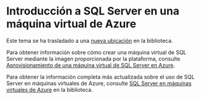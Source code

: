 <properties urlDisplayName="" pageTitle="" metaKeywords="" description="" metaCanonical="" services="" documentationCenter="" title="Introducci&oacute;n a SQL Server en una m&aacute;quina virtual de Azure" authors="selcint" solutions="" manager="adinah" editor="tyson" />

<tags ms.service="virtual-machines" ms.workload="infrastructure-services" ms.tgt_pltfrm="vm-windows" ms.devlang="na" ms.topic="article" ms.date="01/01/1900" ms.author="selcint" />

# Introducción a SQL Server en una máquina virtual de Azure

Este tema se ha trasladado a una [nueva ubicación][nueva ubicación] en la biblioteca.

Para obtener información sobre cómo crear una máquina virtual de SQL Server mediante la imagen proporcionada por la plataforma, consulte [Aprovisionamiento de una máquina virtual de SQL Server en Azure][Aprovisionamiento de una máquina virtual de SQL Server en Azure].

Para obtener la información completa más actualizada sobre el uso de SQL Server en máquinas virtuales de Azure, consulte [SQL Server en máquinas virtuales de Azure][SQL Server en máquinas virtuales de Azure] en la biblioteca.

  [nueva ubicación]: http://go.microsoft.com/fwlink/?LinkId=294720
  [Aprovisionamiento de una máquina virtual de SQL Server en Azure]: http://go.microsoft.com/fwlink/p/?LinkId=248281
  [SQL Server en máquinas virtuales de Azure]: http://go.microsoft.com/fwlink/?LinkId=294719
